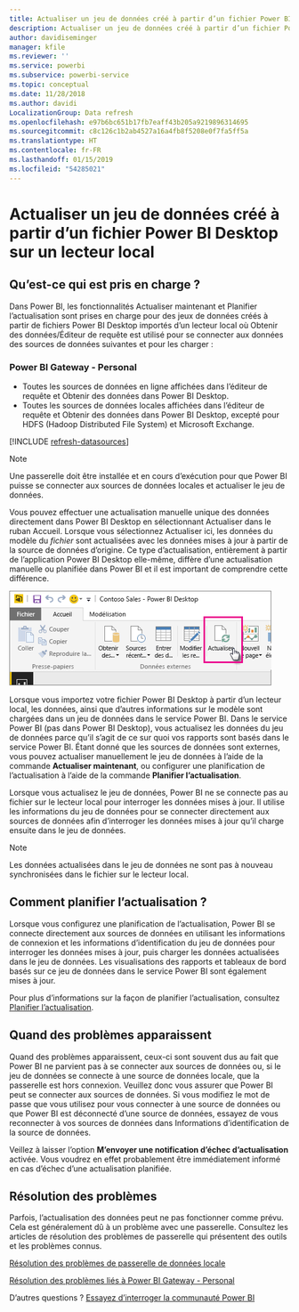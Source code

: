 ```yaml
---
title: Actualiser un jeu de données créé à partir d’un fichier Power BI Desktop - local
description: Actualiser un jeu de données créé à partir d’un fichier Power BI Desktop sur un lecteur local
author: davidiseminger
manager: kfile
ms.reviewer: ''
ms.service: powerbi
ms.subservice: powerbi-service
ms.topic: conceptual
ms.date: 11/28/2018
ms.author: davidi
LocalizationGroup: Data refresh
ms.openlocfilehash: e97b6bc651b17fb7eaff43b205a9219896314695
ms.sourcegitcommit: c8c126c1b2ab4527a16a4fb8f5208e0f7fa5ff5a
ms.translationtype: HT
ms.contentlocale: fr-FR
ms.lasthandoff: 01/15/2019
ms.locfileid: "54285021"
---
```

# <a name="refresh-a-dataset-created-from-a-power-bi-desktop-file-on-a-local-drive"></a>Actualiser un jeu de données créé à partir d’un fichier Power BI Desktop sur un lecteur local
## <a name="whats-supported"></a>Qu’est-ce qui est pris en charge ?
Dans Power BI, les fonctionnalités Actualiser maintenant et Planifier l’actualisation sont prises en charge pour des jeux de données créés à partir de fichiers Power BI Desktop importés d’un lecteur local où Obtenir des données/Éditeur de requête est utilisé pour se connecter aux données des sources de données suivantes et pour les charger :

### <a name="power-bi-gateway---personal"></a>Power BI Gateway - Personal
* Toutes les sources de données en ligne affichées dans l’éditeur de requête et Obtenir des données dans Power BI Desktop.
* Toutes les sources de données locales affichées dans l’éditeur de requête et Obtenir des données dans Power BI Desktop, excepté pour HDFS (Hadoop Distributed File System) et Microsoft Exchange.

<!-- Refresh Data sources-->
[!INCLUDE [refresh-datasources](./includes/refresh-datasources.md)]

> [!NOTE]
> Une passerelle doit être installée et en cours d’exécution pour que Power BI puisse se connecter aux sources de données locales et actualiser le jeu de données.
> 
> 

Vous pouvez effectuer une actualisation manuelle unique des données directement dans Power BI Desktop en sélectionnant Actualiser dans le ruban Accueil. Lorsque vous sélectionnez Actualiser ici, les données du modèle du *fichier* sont actualisées avec les données mises à jour à partir de la source de données d’origine. Ce type d’actualisation, entièrement à partir de l’application Power BI Desktop elle-même, diffère d’une actualisation manuelle ou planifiée dans Power BI et il est important de comprendre cette différence.

![](media/refresh-desktop-file-local-drive/pbix-refresh.png)

Lorsque vous importez votre fichier Power BI Desktop à partir d’un lecteur local, les données, ainsi que d’autres informations sur le modèle sont chargées dans un jeu de données dans le service Power BI. Dans le service Power BI (pas dans Power BI Desktop), vous actualisez les données du jeu de données parce qu’il s’agit de ce sur quoi vos rapports sont basés dans le service Power BI. Étant donné que les sources de données sont externes, vous pouvez actualiser manuellement le jeu de données à l’aide de la commande **Actualiser maintenant**, ou configurer une planification de l’actualisation à l’aide de la commande **Planifier l’actualisation**.

Lorsque vous actualisez le jeu de données, Power BI ne se connecte pas au fichier sur le lecteur local pour interroger les données mises à jour. Il utilise les informations du jeu de données pour se connecter directement aux sources de données afin d’interroger les données mises à jour qu’il charge ensuite dans le jeu de données.

> [!NOTE]
> Les données actualisées dans le jeu de données ne sont pas à nouveau synchronisées dans le fichier sur le lecteur local.
> 
> 

## <a name="how-do-i-schedule-refresh"></a>Comment planifier l’actualisation ?
Lorsque vous configurez une planification de l’actualisation, Power BI se connecte directement aux sources de données en utilisant les informations de connexion et les informations d’identification du jeu de données pour interroger les données mises à jour, puis charger les données actualisées dans le jeu de données. Les visualisations des rapports et tableaux de bord basés sur ce jeu de données dans le service Power BI sont également mises à jour.

Pour plus d’informations sur la façon de planifier l’actualisation, consultez [Planifier l’actualisation](refresh-scheduled-refresh.md).

## <a name="when-things-go-wrong"></a>Quand des problèmes apparaissent
Quand des problèmes apparaissent, ceux-ci sont souvent dus au fait que Power BI ne parvient pas à se connecter aux sources de données ou, si le jeu de données se connecte à une source de données locale, que la passerelle est hors connexion. Veuillez donc vous assurer que Power BI peut se connecter aux sources de données. Si vous modifiez le mot de passe que vous utilisez pour vous connecter à une source de données ou que Power BI est déconnecté d’une source de données, essayez de vous reconnecter à vos sources de données dans Informations d’identification de la source de données.

Veillez à laisser l’option **M’envoyer une notification d’échec d’actualisation** activée. Vous voudrez en effet probablement être immédiatement informé en cas d’échec d’une actualisation planifiée.

## <a name="troubleshooting"></a>Résolution des problèmes
Parfois, l’actualisation des données peut ne pas fonctionner comme prévu. Cela est généralement dû à un problème avec une passerelle. Consultez les articles de résolution des problèmes de passerelle qui présentent des outils et les problèmes connus.

[Résolution des problèmes de passerelle de données locale](service-gateway-onprem-tshoot.md)

[Résolution des problèmes liés à Power BI Gateway - Personal](service-admin-troubleshooting-power-bi-personal-gateway.md)

D’autres questions ? [Essayez d’interroger la communauté Power BI](http://community.powerbi.com/)


